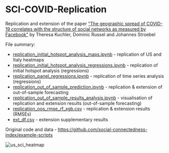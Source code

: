 # SCI-COVID-Replication
Replication and extension of the paper ["The geographic spread of COVID-19 correlates with the structure of social networks as measured by Facebook"](https://arxiv.org/pdf/2004.03055.pdf) by Theresa Kuchler, Dominic Russel and Johannes Stroebel

File summary:
- [replication_initial_hotspot_analysis_maps.ipynb](https://github.com/anton-koshelev/SCI-COVID-Replication/blob/main/replication_initial_hotspot_analysis_maps.ipynb) - replication of US and Italy heatmaps
- [replication_initial_hotspot_analysis_regressions.ipynb](https://github.com/anton-koshelev/SCI-COVID-Replication/blob/main/replication_initial_hotspot_analysis_regressions.ipynb) - replication of initial hotspot analysis (regressions)
- [replication_panel_regressions.ipynb](https://github.com/anton-koshelev/SCI-COVID-Replication/blob/main/replication_panel_regression.ipynb) - replication of time series analysis (regressions)
- [replication_out_of_sample_prediction.ipynb](https://github.com/anton-koshelev/SCI-COVID-Replication/blob/main/replication_out_of_sample_prediction.ipynb) - replication & extension of out-of-sample forecasting
- [replication_out_of_sample_results_analysis.ipynb](https://github.com/anton-koshelev/SCI-COVID-Replication/blob/main/replication_out_of_sample_results_analysis.ipynb) - visualisation of replication and extension results (out-of-sample forecasting)
- [replication_oos_rmse_rf_xgb.csv](https://github.com/anton-koshelev/SCI-COVID-Replication/blob/main/replication_oos_rmse_rf_xgb.csv) - replication & extension results (RMSEs)
- [ext_df.csv](https://github.com/anton-koshelev/SCI-COVID-Replication/blob/main/ext_df.csv) - extension supplementary results

Original code and data - https://github.com/social-connectedness-index/example-scripts

![us_sci_heatmap](https://user-images.githubusercontent.com/77440257/147104192-79154852-67f2-45fb-9349-7b558ac68ce3.png)
